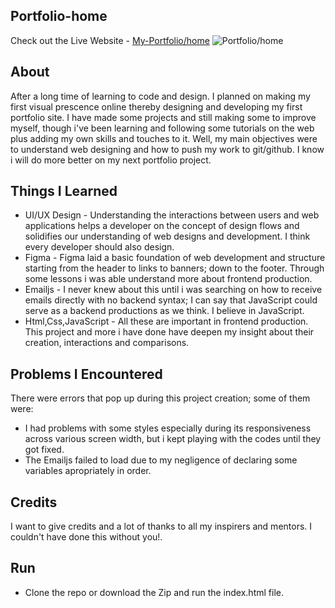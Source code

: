## Portfolio-home
Check out the Live Website -
[My-Portfolio/home](https://godswillnwabu.github.io/Portfolio-home/)
![Portfolio/home](https://github.com/godswillnwabu/Portfolio-home/assets/112035653/9d430411-dcc1-4e63-8850-dbb124fb0115)

## About
After a long time of learning to code and design. I planned on making my first visual prescence online thereby designing and developing my first portfolio site. I have made some projects and still making some to improve myself, though i've been learning and following some tutorials on the web plus adding my own skills and touches to it. Well, my main objectives were to understand web designing and how to push my work to git/github. I know i will do more better on my next portfolio project.

## Things I Learned
* UI/UX Design - Understanding the interactions between users and web applications helps a developer on the concept of design flows and solidifies our understanding of web designs and development. I think every developer should also design.
* Figma - Figma laid a basic foundation of web development and structure starting from the header to links to banners; down to the footer. Through some lessons i was able understand more about frontend production.
* Emailjs - I never knew about this until i was searching on how to receive emails directly with no backend syntax; I can say that JavaScript could serve as a backend productions as we think. I believe in JavaScript.
* Html,Css,JavaScript - All these are important in frontend production. This project and more i have done have deepen my insight about their creation, interactions and comparisons.

## Problems I Encountered
There were errors that pop up during this project creation; some of them were:
* I had problems with some styles especially during its responsiveness across various screen width, but i kept playing with the codes until they got fixed.
* The Emailjs failed to load due to my negligence of declaring some variables apropriately in order.

## Credits
I want to give credits and a lot of thanks to all my inspirers and mentors. I couldn't have done this without you!.

## Run
* Clone the repo or download the Zip and run the index.html file.

